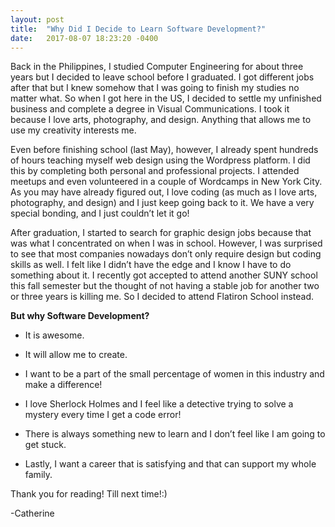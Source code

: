 ```yaml
---
layout: post
title:  "Why Did I Decide to Learn Software Development?"
date:   2017-08-07 18:23:20 -0400
---
```



Back in the Philippines, I studied Computer Engineering for about three years but I decided to leave school before I graduated. I got different jobs after that but I knew somehow that I was going to finish my studies no matter what. So when I got here in the US, I decided to settle my unfinished business and complete a degree in Visual Communications. I took it because I love arts, photography, and design. Anything that allows me to use my creativity interests me.

Even before finishing school (last May), however, I already spent hundreds of hours teaching myself web design using the Wordpress platform. I did this by completing both personal and professional projects. I attended meetups and even volunteered in a couple of Wordcamps in New York City. As you may have already figured out, I love coding (as much as I love arts, photography, and design) and I just keep going back to it. We have a very special bonding, and I just couldn’t let it go!

After graduation, I started to search for graphic design jobs because that was what I concentrated on when I was in school. However, I was surprised to see that most companies nowadays don’t only require design but coding skills as well. I felt like I didn’t have the edge and I know I have to do something about it. I recently got accepted to attend another SUNY school this fall semester but the thought of not having a stable job for another two or three years is killing me. So I decided to attend Flatiron School instead. 

**But why Software Development?**

* It is awesome.

* It will allow me to create.

* I want to be a part of the small percentage of women in this industry and make a difference!

* I love Sherlock Holmes and I feel like a detective trying to solve a mystery every time I get a code error!

* There is always something new to learn and I don’t feel like I am going to get stuck.

* Lastly, I want a career that is satisfying and that can support my whole family.



Thank you for reading! Till next time!:)

-Catherine
